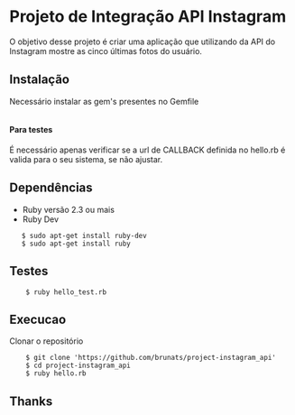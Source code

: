 # Projeto de Integração API Instagram

O objetivo desse projeto é criar uma aplicação que utilizando da API do Instagram mostre as cinco últimas fotos do usuário.

## Instalação
Necessário instalar as gem's presentes no Gemfile

```	$ bundle install
```

#### Para testes
É necessário apenas verificar se a url de CALLBACK definida no hello.rb é valida para o seu sistema, se não ajustar.

## Dependências
 - Ruby versão 2.3 ou mais
 - Ruby Dev

 ```
	$ sudo apt-get install ruby-dev
	$ sudo apt-get install ruby
 ```

## Testes
```
	$ ruby hello_test.rb

```

## Execucao
Clonar o repositório
```
	$ git clone 'https://github.com/brunats/project-instagram_api'
	$ cd project-instagram_api
	$ ruby hello.rb
```

## Thanks
